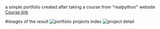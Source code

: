 a simple portfolio created after taking a course from "realpython" website
[Course link](https://realpython.com/get-started-with-django-1/)

#images of the result
![portfolio projects index](https://github.com/just-rahim/portfolio-by-django/blob/main/.gitresurses/pic1.png)
![project detail](https://github.com/just-rahim/portfolio-by-django/blob/main/.gitresurses/pic2.png)
